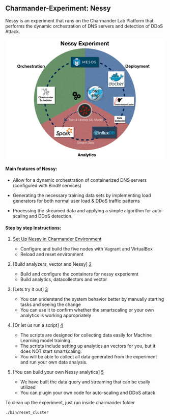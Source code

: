 Charmander-Experiment: Nessy
----------------------------

Nessy is an experiment that runs on the Charmander Lab Platform that performs the dynamic orchestration of DNS servers and detection of DDoS Attack. 


![image](https://github.com/att-innovate/charmander-experiment-nessy/blob/master/docs/Nessy.jpg?raw=true)


#### Main features of Nessy:
 - Allow for a dynamic orchestration of containerized DNS servers (configured with Bind9 services) 
    
 - Generating the necessary training data sets by implementing load generators for both normal user load & DDoS traffic patterns
    
 - Processing the streamed data and applying a simple algorithm for auto-scaling and DDoS detection.
    
#### Step by step Instructions:

1. [Set Up Nessy in Charmander Environment][1]

    - Configure and build the five nodes with Vagrant and VirtualBox
    - Reload and reset environment

2. [Build analyzers, vector and Nessy] [2] 
    
    - Build and configure the containers for nessy experiemnt
    - Build analytics, datacollectors and vector

3. [Lets try it out] [3]
    
    - You can understand the system behavior better by manually starting tasks and seeing the change
    - You can use it to confirm whether the smartscaling or your own analytics is working appropriately

4. [Or let us run a script] [4]

    - The scripts are designed for collecting data easily for Machine Learning model training.
    - The scripts include setting up analytics an vectors for you, but it does NOT start smartscaling.
    - You will be able to collect all data generated from the experiment and run your own data analysis.

5. [You can build your own Nessy analytics] [5]

    - We have built the data query and streaming that can be esaily utilized
    - You can plugin your own code for auto-scaling and DDoS attack


To clean up the experiment, just run inside charmander folder

    ./bin/reset_cluster




[1]: https://github.com/att-innovate/charmander-experiment-nessy/blob/master/docs/SETUPNESSYNODES.md
[2]: https://github.com/att-innovate/charmander-experiment-nessy/blob/master/docs/BUILDNESSY.md
[3]: https://github.com/att-innovate/charmander-experiment-nessy/blob/master/docs/RUNMANUALLY.md
[4]: https://github.com/att-innovate/charmander-experiment-nessy/blob/master/docs/RUNSCRIPT.md
[5]: https://github.com/att-innovate/charmander-experiment-nessy/blob/master/analytics/
